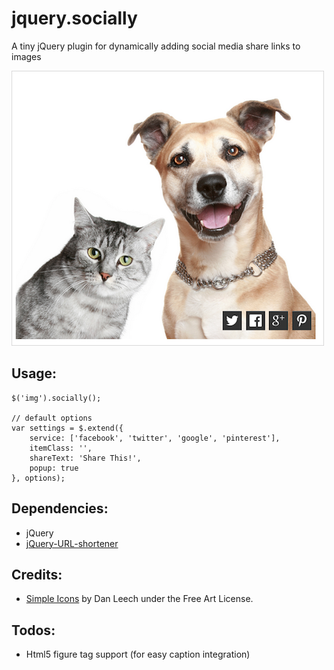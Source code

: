 jquery.socially
=====
A tiny jQuery plugin for dynamically adding social media share links to images

![screenshot](screenshot.png)

Usage:
-----

    $('img').socially();

    // default options
    var settings = $.extend({
        service: ['facebook', 'twitter', 'google', 'pinterest'],
        itemClass: '',
        shareText: 'Share This!',
        popup: true
    }, options);


Dependencies:
-----

- jQuery
- [jQuery-URL-shortener](https://github.com/hayageek/jQuery-URL-shortener)


Credits:
-----

- [Simple Icons](http://simpleicons.org/) by Dan Leech under the Free Art License.


Todos:
-----

- Html5 figure tag support (for easy caption integration)    

